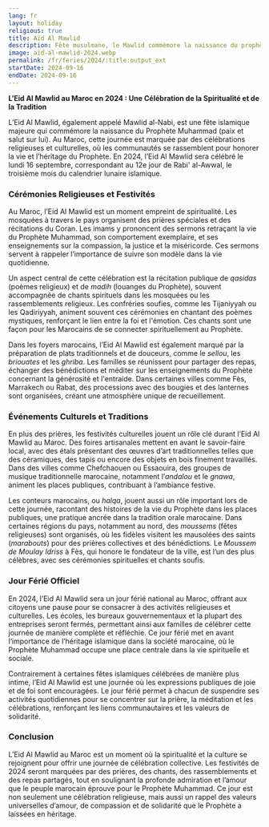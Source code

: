 ```yaml
---
lang: fr
layout: holiday
religious: true
title: Aïd Al Mawlid
description: Fête musulmane, le Mawlid commémore la naissance du prophète Mohamed.
image: aid-al-mawlid-2024.webp
permalink: /fr/feries/2024/:title:output_ext
startDate: 2024-09-16
endDate: 2024-09-16
---
```

**L’Eid Al Mawlid au Maroc en 2024 : Une Célébration de la Spiritualité et de la Tradition**

L’Eid Al Mawlid, également appelé Mawlid al-Nabi, est une fête islamique majeure qui commémore la naissance du Prophète Muhammad (paix et salut sur lui). Au Maroc, cette journée est marquée par des célébrations religieuses et culturelles, où les communautés se rassemblent pour honorer la vie et l’héritage du Prophète. En 2024, l’Eid Al Mawlid sera célébré le lundi 16 septembre, correspondant au 12e jour de Rabi' al-Awwal, le troisième mois du calendrier lunaire islamique.

### Cérémonies Religieuses et Festivités

Au Maroc, l’Eid Al Mawlid est un moment empreint de spiritualité. Les mosquées à travers le pays organisent des prières spéciales et des récitations du Coran. Les imams y prononcent des sermons retraçant la vie du Prophète Muhammad, son comportement exemplaire, et ses enseignements sur la compassion, la justice et la miséricorde. Ces sermons servent à rappeler l’importance de suivre son modèle dans la vie quotidienne.

Un aspect central de cette célébration est la récitation publique de *qasidas* (poèmes religieux) et de *madih* (louanges du Prophète), souvent accompagnée de chants spirituels dans les mosquées ou les rassemblements religieux. Les confréries soufies, comme les Tijaniyyah ou les Qadiriyyah, animent souvent ces cérémonies en chantant des poèmes mystiques, renforçant le lien entre la foi et l'émotion. Ces chants sont une façon pour les Marocains de se connecter spirituellement au Prophète.

Dans les foyers marocains, l’Eid Al Mawlid est également marqué par la préparation de plats traditionnels et de douceurs, comme le *sellou*, les *briouates* et les *ghriba*. Les familles se réunissent pour partager des repas, échanger des bénédictions et méditer sur les enseignements du Prophète concernant la générosité et l'entraide. Dans certaines villes comme Fès, Marrakech ou Rabat, des processions avec des bougies et des lanternes sont organisées, créant une atmosphère unique de recueillement.

### Événements Culturels et Traditions

En plus des prières, les festivités culturelles jouent un rôle clé durant l’Eid Al Mawlid au Maroc. Des foires artisanales mettent en avant le savoir-faire local, avec des étals présentant des œuvres d’art traditionnelles telles que des céramiques, des tapis ou encore des objets en bois finement travaillés. Dans des villes comme Chefchaouen ou Essaouira, des groupes de musique traditionnelle marocaine, notamment l’*andalou* et le *gnawa*, animent les places publiques, contribuant à l’ambiance festive.

Les conteurs marocains, ou *halqa*, jouent aussi un rôle important lors de cette journée, racontant des histoires de la vie du Prophète dans les places publiques, une pratique ancrée dans la tradition orale marocaine. Dans certaines régions du pays, notamment au nord, des *moussems* (fêtes religieuses) sont organisés, où les fidèles visitent les mausolées des saints (*marabouts*) pour des prières collectives et des bénédictions. Le *Moussem de Moulay Idriss* à Fès, qui honore le fondateur de la ville, est l’un des plus célèbres, avec ses cérémonies spirituelles et chants soufis.

### Jour Férié Officiel

En 2024, l’Eid Al Mawlid sera un jour férié national au Maroc, offrant aux citoyens une pause pour se consacrer à des activités religieuses et culturelles. Les écoles, les bureaux gouvernementaux et la plupart des entreprises seront fermés, permettant ainsi aux familles de célébrer cette journée de manière complète et réfléchie. Ce jour férié met en avant l’importance de l’héritage islamique dans la société marocaine, où le Prophète Muhammad occupe une place centrale dans la vie spirituelle et sociale.

Contrairement à certaines fêtes islamiques célébrées de manière plus intime, l’Eid Al Mawlid est une journée où les expressions publiques de joie et de foi sont encouragées. Le jour férié permet à chacun de suspendre ses activités quotidiennes pour se concentrer sur la prière, la méditation et les célébrations, renforçant les liens communautaires et les valeurs de solidarité.

### Conclusion

L’Eid Al Mawlid au Maroc est un moment où la spiritualité et la culture se rejoignent pour offrir une journée de célébration collective. Les festivités de 2024 seront marquées par des prières, des chants, des rassemblements et des repas partagés, tout en soulignant la profonde admiration et l’amour que le peuple marocain éprouve pour le Prophète Muhammad. Ce jour est non seulement une célébration religieuse, mais aussi un rappel des valeurs universelles d’amour, de compassion et de solidarité que le Prophète a laissées en héritage.